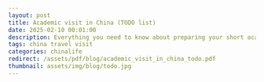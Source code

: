 ```yaml
---
layout: post
title: Academic visit in China (TODO list)
date: 2025-02-10 00:01:00
description: Everything you need to know about preparing your short academic visit in China. Summary in a form of a TODO list.
tags: china travel visit
categories: chinalife
redirect: /assets/pdf/blog/academic_visit_in_china_todo.pdf
thumbnail: assets/img/blog/todo.jpg
---
```


